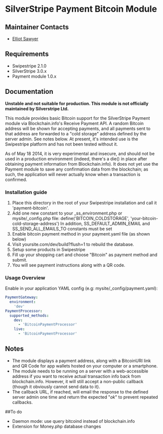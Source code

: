 SilverStripe Payment Bitcoin Module
===================================

## Maintainer Contacts
* [Elliot Sawyer](https://github.com/silverstripe-elliot)

## Requirements
* Swipestripe 2.1.0
* SilverStripe 3.0.x
* Payment module 1.0.x

## Documentation
**Unstable and not suitable for production. This module is not officially maintained by Silverstripe Ltd.**

This module provides basic Bitcoin support for the SilverStripe Payment module via Blockchain.info's Receive Payment API. A random Bitcoin address will be shown for accepting payments, and all payments sent to that address are forwarded to a "cold storage" address defined by the server admin. See notes below. At present, it's intended use is the Swipestripe platform and has not been tested without it.

As of May 18 2014, it is very experimental and insecure, and should not be used in a production environment (indeed, there's a die() in place after obtaining payment information from Blockchain.info). It does not yet use the Payment module to save any confirmation data from the blockchain; as such, the application will never actually know when a transaction is confirmed.

### Installation guide
1. Place this directory in the root of your Swipestripe installation and call it 'payment-bitcoin'.
2. Add one new constant to your _ss_environment.php or mysite/_config.php file:
    define('BITCOIN_COLDSTORAGE', 'your-bitcoin-cold-storage-address')
  In addition, SS_DEFAULT_ADMIN_EMAIL and SS_SEND_ALL_EMAILS_TO constants must be set
3. Enable bitcoin payment method in your payment.yaml file (as shown below)
4. Visit yoursite.com/dev/build?flush=1 to rebuild the database.
5. Setup some products in Swipestripe
6. Fill up your shopping cart and choose "Bitcoin" as payment method and submit.
7. You will see payment instructions along with a QR code.


### Usage Overview
Enable in your application YAML config (e.g: mysite/_config/payment.yaml):

```yaml
PaymentGateway:
  environment:
    'dev'
PaymentProcessor:
  supported_methods:
    dev:
      - 'BitcoinPaymentProcessor'
    live:
      - 'BitcoinPaymentProcessor'
```

## Notes
* The module displays a payment address, along with a BitcoinURI link and QR Code for app wallets hosted on your computer or a smartphone.
* The module needs to be running on a server with a web-accessible address if you want to receive actual transaction info back from blockchain.info. However, it will still accept a non-public callback (though it obviously cannot send data to it).
* The callback URL, if reached, will email the response to the defined server admin one time and return the expected "*ok*" to prevent repeated callbacks.

##To do
* Daemon mode: use query bitcoind instead of blockchain.info
* Extension for Money.php database changes

